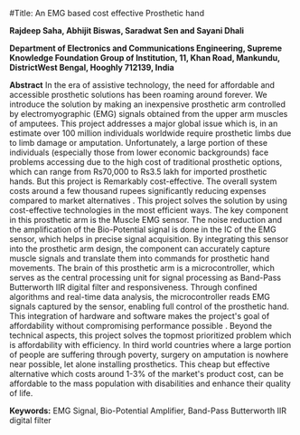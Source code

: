 ﻿#Title: An EMG based cost effective Prosthetic hand 


**Rajdeep Saha, Abhijit Biswas, Saradwat Sen and Sayani Dhali**

**Department of Electronics and Communications Engineering, Supreme Knowledge Foundation Group of Institution, 11, Khan Road, Mankundu, DistrictWest Bengal, Hooghly 712139, India**

<a name="_hlk155981770"></a>**Abstract**   In the era of assistive technology, the need for affordable and accessible prosthetic solutions has been roaming around forever. We introduce the solution by making an inexpensive prosthetic arm controlled by electromyographic (EMG) signals obtained from the upper arm muscles of amputees. This project addresses a major global issue which is, in an estimate over 100 million individuals worldwide require prosthetic limbs due to limb damage or amputation. Unfortunately, a large portion of these individuals (especially those from lower economic backgrounds) face problems accessing due to the high cost of traditional prosthetic options, which can range from Rs70,000 to Rs3.5 lakh for imported prosthetic hands. But this project is Remarkably cost-effective. The overall system costs around a few thousand rupees significantly reducing expenses compared to market alternatives . This project solves the solution by using cost-effective technologies in the most efficient ways. The key component in this prosthetic arm is the Muscle EMG sensor. The noise reduction and the amplification of the Bio-Potential signal is done in the IC of the EMG sensor, which helps in precise signal acquisition. By integrating this sensor into the prosthetic arm design, the component can accurately capture muscle signals and translate them into commands for prosthetic hand movements. The brain of this prosthetic arm is a microcontroller, which serves as the central processing unit for signal processing as Band-Pass Butterworth IIR digital filter and responsiveness. Through confined algorithms and real-time data analysis, the microcontroller reads EMG signals captured by the sensor, enabling full control of the prosthetic hand. This integration of hardware and software makes the project's goal of affordability without compromising performance possible . Beyond the technical aspects, this project solves the topmost prioritized problem which is affordability with efficiency. In third world countries where a large portion of people are suffering through poverty, surgery on amputation is nowhere near possible, let alone installing prosthetics. This cheap but effective alternative which costs around 1-3% of the market's product cost, can be affordable to the mass population with disabilities and enhance their quality of life.

**Keywords:** EMG Signal, Bio-Potential Amplifier, Band-Pass Butterworth IIR digital filter

